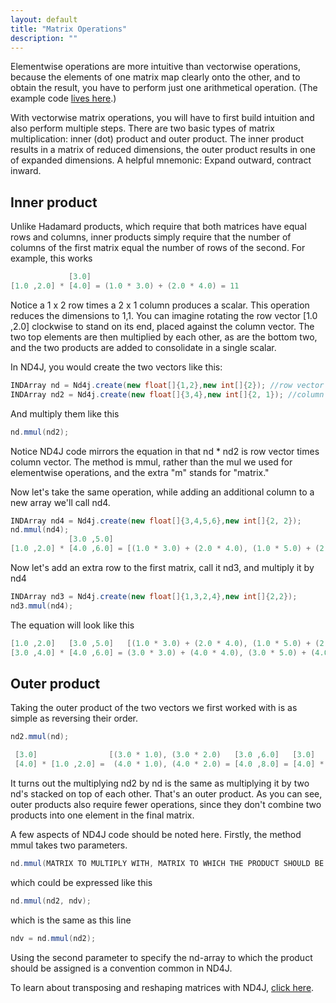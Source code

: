 ```yaml
---
layout: default
title: "Matrix Operations"
description: ""
---
```



Elementwise operations are more intuitive than vectorwise operations, because the elements of one matrix map clearly onto the other, and to obtain the result, you have to perform just one arithmetical operation. (The example code [lives here](https://github.com/SkymindIO/nd4j-examples/blob/master/src/main/java/org/nd4j/examples/MatrixOperationExample.java).)

With vectorwise matrix operations, you will have to first build intuition and also perform multiple steps. There are two basic types of matrix multiplication: inner (dot) product and outer product. The inner product results in a matrix of reduced dimensions, the outer product results in one of expanded dimensions. A helpful mnemonic: Expand outward, contract inward.

## Inner product

Unlike Hadamard products, which require that both matrices have equal rows and columns, inner products simply require that the number of columns of the first matrix equal the number of rows of the second. For example, this works
```java
             [3.0]
[1.0 ,2.0] * [4.0] = (1.0 * 3.0) + (2.0 * 4.0) = 11
```
Notice a 1 x 2 row times a 2 x 1 column produces a scalar. This operation reduces the dimensions to 1,1. You can imagine rotating the row vector [1.0 ,2.0] clockwise to stand on its end, placed against the column vector. The two top elements are then multiplied by each other, as are the bottom two, and the two products are added to consolidate in a single scalar.

In ND4J, you would create the two vectors like this:
```java
INDArray nd = Nd4j.create(new float[]{1,2},new int[]{2}); //row vector
INDArray nd2 = Nd4j.create(new float[]{3,4},new int[]{2, 1}); //column vector
```
And multiply them like this
```java
nd.mmul(nd2);
```
Notice ND4J code mirrors the equation in that nd * nd2 is row vector times column vector. The method is mmul, rather than the mul we used for elementwise operations, and the extra "m" stands for "matrix."

Now let's take the same operation, while adding an additional column to a new array we'll call nd4.
```java
INDArray nd4 = Nd4j.create(new float[]{3,4,5,6},new int[]{2, 2});
nd.mmul(nd4);                                                                                                                                                                                                                                                   
             [3.0 ,5.0]
[1.0 ,2.0] * [4.0 ,6.0] = [(1.0 * 3.0) + (2.0 * 4.0), (1.0 * 5.0) + (2.0 * 6.0)] = [11, 17]
```
Now let's add an extra row to the first matrix, call it nd3, and multiply it by nd4
```java
INDArray nd3 = Nd4j.create(new float[]{1,3,2,4},new int[]{2,2});
nd3.mmul(nd4);
```
The equation will look like this
```java
[1.0 ,2.0]   [3.0 ,5.0]   [(1.0 * 3.0) + (2.0 * 4.0), (1.0 * 5.0) + (2.0 * 6.0),    [11, 17]
[3.0 ,4.0] * [4.0 ,6.0] = (3.0 * 3.0) + (4.0 * 4.0), (3.0 * 5.0) + (4.0 * 6.0),] =  [25, 39]
```
## Outer product

Taking the outer product of the two vectors we first worked with is as simple as reversing their order.
```java
nd2.mmul(nd);

 [3.0]                [(3.0 * 1.0), (3.0 * 2.0)   [3.0 ,6.0]   [3.0]   [1.0 ,2.0]
 [4.0] * [1.0 ,2.0] =  (4.0 * 1.0), (4.0 * 2.0) = [4.0 ,8.0] = [4.0] * [1.0 ,2.0]
```
It turns out the multiplying nd2 by nd is the same as multiplying it by two nd's stacked on top of each other. That's an outer product. As you can see, outer products also require fewer operations, since they don't combine two products into one element in the final matrix.

A few aspects of ND4J code should be noted here. Firstly, the method mmul takes two parameters.
```java
nd.mmul(MATRIX TO MULTIPLY WITH, MATRIX TO WHICH THE PRODUCT SHOULD BE ASSIGNED);
```
which could be expressed like this
```java
nd.mmul(nd2, ndv);
```
which is the same as this line
```java
ndv = nd.mmul(nd2);
```
Using the second parameter to specify the nd-array to which the product should be assigned is a convention common in ND4J.

To learn about transposing and reshaping matrices with ND4J, [click here](../reshapetranspose.html).
